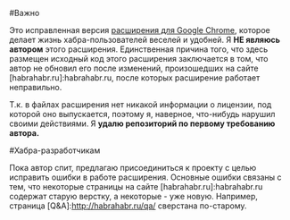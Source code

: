 ﻿#Важно

Это исправленная версия [расширения для Google Chrome](https://chrome.google.com/webstore/detail/ekkngamdmcljjgmhlihjiiapfcdladgh), которое делает жизнь хабра-пользователей веселей и удобней. Я **НЕ являюсь автором** этого расширения. Единственная причина того, что здесь размещен исходный код этого расширения заключается в том, что автор не обновил его после изменений, произошедших на сайте [habrahabr.ru]:habrahabr.ru, после которых расширение работает неправильно.

Т.к. в файлах расширения нет никакой информации о лицензии, под которой оно выпускается, поэтому я, наверное, что-нибудь нарушил своими действиями. Я **удалю репозиторий по первому требованию автора.**

#Хабра-разработчикам

Пока автор спит, предлагаю присоединиться к проекту с целью исправить ошибки в работе расширения. Основные ошибки связаны с тем, что некоторые страницы на сайте [habrahabr.ru]:habrahabr.ru содержат старую верстку, а некоторые - уже новую. Например, страница [Q&A]:http://habrahabr.ru/qa/ сверстана по-старому.

